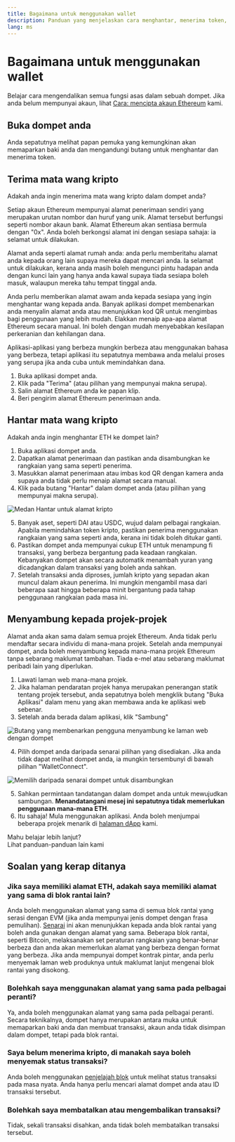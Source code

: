 ```yaml
---
title: Bagaimana untuk menggunakan wallet
description: Panduan yang menjelaskan cara menghantar, menerima token, dan menyambung kepada projek-projek web3.
lang: ms
---
```


# Bagaimana untuk menggunakan wallet

Belajar cara mengendalikan semua fungsi asas dalam sebuah dompet. Jika anda belum mempunyai akaun, lihat [Cara: mencipta akaun Ethereum](/guides/how-to-create-an-ethereum-account/) kami.

## Buka dompet anda

Anda sepatutnya melihat papan pemuka yang kemungkinan akan memaparkan baki anda dan mengandungi butang untuk menghantar dan menerima token.

## Terima mata wang kripto

Adakah anda ingin menerima mata wang kripto dalam dompet anda?

Setiap akaun Ethereum mempunyai alamat penerimaan sendiri yang merupakan urutan nombor dan huruf yang unik. Alamat tersebut berfungsi seperti nombor akaun bank. Alamat Ethereum akan sentiasa bermula dengan "0x". Anda boleh berkongsi alamat ini dengan sesiapa sahaja: ia selamat untuk dilakukan.

Alamat anda seperti alamat rumah anda: anda perlu memberitahu alamat anda kepada orang lain supaya mereka dapat mencari anda. Ia selamat untuk dilakukan, kerana anda masih boleh mengunci pintu hadapan anda dengan kunci lain yang hanya anda kawal supaya tiada sesiapa boleh masuk, walaupun mereka tahu tempat tinggal anda.

Anda perlu memberikan alamat awam anda kepada sesiapa yang ingin menghantar wang kepada anda. Banyak aplikasi dompet membenarkan anda menyalin alamat anda atau menunjukkan kod QR untuk mengimbas bagi penggunaan yang lebih mudah. Elakkan menaip apa-apa alamat Ethereum secara manual. Ini boleh dengan mudah menyebabkan kesilapan perkeranian dan kehilangan dana.

Aplikasi-aplikasi yang berbeza mungkin berbeza atau menggunakan bahasa yang berbeza, tetapi aplikasi itu sepatutnya membawa anda melalui proses yang serupa jika anda cuba untuk memindahkan dana.

1. Buka aplikasi dompet anda.
2. Klik pada "Terima" (atau pilihan yang mempunyai makna serupa).
3. Salin alamat Ethereum anda ke papan klip.
4. Beri pengirim alamat Ethereum penerimaan anda.

## Hantar mata wang kripto

Adakah anda ingin menghantar ETH ke dompet lain?

1. Buka aplikasi dompet anda.
2. Dapatkan alamat penerimaan dan pastikan anda disambungkan ke rangkaian yang sama seperti penerima.
3. Masukkan alamat penerimaan atau imbas kod QR dengan kamera anda supaya anda tidak perlu menaip alamat secara manual.
4. Klik pada butang "Hantar" dalam dompet anda (atau pilihan yang mempunyai makna serupa).

![Medan Hantar untuk alamat kripto](./send.png)
<br/>

5. Banyak aset, seperti DAI atau USDC, wujud dalam pelbagai rangkaian. Apabila memindahkan token kripto, pastikan penerima menggunakan rangkaian yang sama seperti anda, kerana ini tidak boleh ditukar ganti.
6. Pastikan dompet anda mempunyai cukup ETH untuk menampung fi transaksi, yang berbeza bergantung pada keadaan rangkaian. Kebanyakan dompet akan secara automatik menambah yuran yang dicadangkan dalam transaksi yang boleh anda sahkan.
7. Setelah transaksi anda diproses, jumlah kripto yang sepadan akan muncul dalam akaun penerima. Ini mungkin mengambil masa dari beberapa saat hingga beberapa minit bergantung pada tahap penggunaan rangkaian pada masa ini.

## Menyambung kepada projek-projek

Alamat anda akan sama dalam semua projek Ethereum. Anda tidak perlu mendaftar secara individu di mana-mana projek. Setelah anda mempunyai dompet, anda boleh menyambung kepada mana-mana projek Ethereum tanpa sebarang maklumat tambahan. Tiada e-mel atau sebarang maklumat peribadi lain yang diperlukan.

1. Lawati laman web mana-mana projek.
2. Jika halaman pendaratan projek hanya merupakan penerangan statik tentang projek tersebut, anda sepatutnya boleh mengklik butang "Buka Aplikasi" dalam menu yang akan membawa anda ke aplikasi web sebenar.
3. Setelah anda berada dalam aplikasi, klik "Sambung"

![Butang yang membenarkan pengguna menyambung ke laman web dengan dompet](./connect1.png)

4. Pilih dompet anda daripada senarai pilihan yang disediakan. Jika anda tidak dapat melihat dompet anda, ia mungkin tersembunyi di bawah pilihan "WalletConnect".

![Memilih daripada senarai dompet untuk disambungkan](./connect2.png)

5. Sahkan permintaan tandatangan dalam dompet anda untuk mewujudkan sambungan. **Menandatangani mesej ini sepatutnya tidak memerlukan penggunaan mana-mana ETH**.
6. Itu sahaja! Mula menggunakan aplikasi. Anda boleh menjumpai beberapa projek menarik di [halaman dApp](/dapps/#explore) kami. <br />

<Alert className="justify-between">
  <AlertEmoji text=":eyes:" />
  <div>Mahu belajar lebih lanjut?</div>
  <ButtonLink href="/guides/">
    Lihat panduan-panduan lain kami
  </ButtonLink>
</Alert>

## Soalan yang kerap ditanya

### Jika saya memiliki alamat ETH, adakah saya memiliki alamat yang sama di blok rantai lain?

Anda boleh menggunakan alamat yang sama di semua blok rantai yang serasi dengan EVM (jika anda mempunyai jenis dompet dengan frasa pemulihan). [Senarai](https://chainlist.org/) ini akan menunjukkan kepada anda blok rantai yang boleh anda gunakan dengan alamat yang sama. Beberapa blok rantai, seperti Bitcoin, melaksanakan set peraturan rangkaian yang benar-benar berbeza dan anda akan memerlukan alamat yang berbeza dengan format yang berbeza. Jika anda mempunyai dompet kontrak pintar, anda perlu menyemak laman web produknya untuk maklumat lanjut mengenai blok rantai yang disokong.

### Bolehkah saya menggunakan alamat yang sama pada pelbagai peranti?

Ya, anda boleh menggunakan alamat yang sama pada pelbagai peranti. Secara teknikalnya, dompet hanya merupakan antara muka untuk memaparkan baki anda dan membuat transaksi, akaun anda tidak disimpan dalam dompet, tetapi pada blok rantai.

### Saya belum menerima kripto, di manakah saya boleh menyemak status transaksi?

Anda boleh menggunakan [penjelajah blok](/developers/docs/data-and-analytics/block-explorers/) untuk melihat status transaksi pada masa nyata. Anda hanya perlu mencari alamat dompet anda atau ID transaksi tersebut.

### Bolehkah saya membatalkan atau mengembalikan transaksi?

Tidak, sekali transaksi disahkan, anda tidak boleh membatalkan transaksi tersebut.
